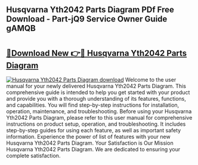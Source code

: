 ## Husqvarna Yth2042 Parts Diagram PDf Free Download - Part-jQ9 Service Owner Guide gAMQB

# <h2><a href="http://dfqffa.blite.top/?on=Husqvarna+Yth2042+Parts+Diagram">🔗Download New 👉🔴 Husqvarna Yth2042 Parts Diagram</a></h2>

[![Husqvarna Yth2042 Parts Diagram download](https://i.imgur.com/lujVjoI.png)](http://dfqffa.blite.top/?on=Husqvarna+Yth2042+Parts+Diagram)
Welcome to the user manual for your newly delivered Husqvarna Yth2042 Parts Diagram. This comprehensive guide is intended to help you get started with your product and provide you with a thorough understanding of its features, functions, and capabilities. You will find step-by-step instructions for installation, operation, maintenance, and troubleshooting. Before using your Husqvarna Yth2042 Parts Diagram, please refer to this user manual for comprehensive instructions on product setup, operation, and troubleshooting. It includes step-by-step guides for using each feature, as well as important safety information. Experience the power of list of features with your new Husqvarna Yth2042 Parts Diagram. Your Satisfaction is Our Mission Husqvarna Yth2042 Parts Diagram. We are dedicated to ensuring your complete satisfaction.
